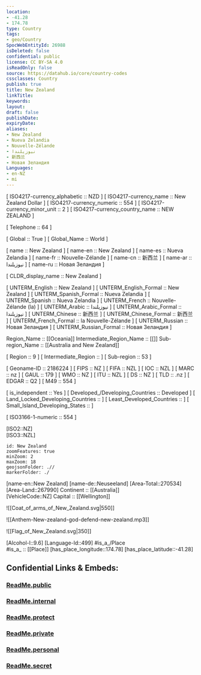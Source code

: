 ```yaml
---
location:
- -41.28
- 174.78
type: Country
tags:
- geo/Country
SpocWebEntityId: 26988
isDeleted: false
confidential: public
license: CC BY-SA 4.0
isReadOnly: false
source: https://datahub.io/core/country-codes
cssclasses: Country
publish: true
title: New Zealand
linkTitle: 
keywords: 
layout: 
draft: false
publishDate: 
expiryDate: 
aliases:
- New Zealand
- Nueva Zelandia
- Nouvelle-Zélande
- نيوزيلندا
- 新西兰
- Новая Зеландия
Languages:
- en-NZ
- mi
---
```



[	ISO4217-currency_alphabetic	 :: NZD ] 
[	ISO4217-currency_name	 :: New Zealand Dollar ] 
[	ISO4217-currency_numeric	 :: 554 ] 
[	ISO4217-currency_minor_unit	 :: 2 ] 
[	ISO4217-currency_country_name	 :: NEW ZEALAND ] 

[	Telephone	 :: 64 ] 

[	Global	 :: True ] 
[	Global_Name	 :: World ] 

[	name	 :: New Zealand ] 
[	name-en	 :: New Zealand ] 
[	name-es	 :: Nueva Zelandia ] 
[	name-fr	 :: Nouvelle-Zélande ] 
[	name-cn	 :: 新西兰 ] 
[	name-ar	 :: نيوزيلندا ] 
[	name-ru	 :: Новая Зеландия ] 

[	CLDR_display_name	 :: New Zealand ] 

[	UNTERM_English	 :: New Zealand ] 
[	UNTERM_English_Formal	 :: New Zealand ] 
[	UNTERM_Spanish_Formal	 :: Nueva Zelandia ] 
[	UNTERM_Spanish	 :: Nueva Zelandia ] 
[	UNTERM_French	 :: Nouvelle-Zélande (la) ] 
[	UNTERM_Arabic	 :: نيوزيلندا ] 
[	UNTERM_Arabic_Formal	 :: نيوزيلندا ] 
[	UNTERM_Chinese	 :: 新西兰 ] 
[	UNTERM_Chinese_Formal	 :: 新西兰 ] 
[	UNTERM_French_Formal	 :: la Nouvelle-Zélande ] 
[	UNTERM_Russian	 :: Новая Зеландия ] 
[	UNTERM_Russian_Formal	 :: Новая Зеландия ] 

Region_Name ::  [[Oceania]] 
Intermediate_Region_Name ::  [[]] 
Sub-region_Name ::  [[Australia and New Zealand]] 

[	Region	 :: 9 ] 
[	Intermediate_Region	 ::  ] 
[	Sub-region	 :: 53 ] 

[	Geoname-ID	 :: 2186224 ] 
[	FIPS	 :: NZ ] 
[	FIFA	 :: NZL ] 
[	IOC	 :: NZL ] 
[	MARC	 :: nz ] 
[	GAUL	 :: 179 ] 
[	WMO	 :: NZ ] 
[	ITU	 :: NZL ] 
[	DS	 :: NZ ] 
[	TLD	 :: .nz ] 
[	EDGAR	 :: Q2 ] 
[	M49	 :: 554 ] 

[	is_independent	 :: Yes ] 
[	Developed_/Developing_Countries	 :: Developed ] 
[	Land_Locked_Developing_Countries	 ::  ] 
[	Least_Developed_Countries	 ::  ] 
[	Small_Island_Developing_States	 ::  ] 

[	ISO3166-1-numeric	 :: 554 ] 



[ISO2::NZ]  
[ISO3::NZL]   
```leaflet
id: New Zealand
zoomFeatures: true 
minZoom: 2 
maxZoom: 18
geojsonFolder: .//
markerFolder: ./
```

[name-en::New Zealand] 
[name-de::Neuseeland] 
[Area-Total::270534] 
[Area-Land::267990] 
Continent :: [[Australia]]  
[VehicleCode::NZ] 
Capital :: [[Wellington]]  

![[Coat_of_arms_of_New_Zealand.svg|550]] 

![[Anthem-New-zealand-god-defend-new-zealand.mp3]] 

![[Flag_of_New_Zealand.svg|350]] 

[Alcohol-l::9.6] 
[Language-Id::499] 
#is_a_/Place  
#is_a_ :: [[Place]] 
[has_place_longitude::174.78] 
[has_place_latitude::-41.28] 


## Confidential Links & Embeds: 

### [ReadMe.public](/_public/\Earth\Continent\Australia\New_ZealandReadMe.public.md) 

### [ReadMe.internal](/_internal/\Earth\Continent\Australia\New_ZealandReadMe.internal.md) 

### [ReadMe.protect](/_protect/\Earth\Continent\Australia\New_ZealandReadMe.protect.md) 

### [ReadMe.private](/_private/\Earth\Continent\Australia\New_ZealandReadMe.private.md) 

### [ReadMe.personal](/_personal/\Earth\Continent\Australia\New_ZealandReadMe.personal.md) 

### [ReadMe.secret](/_secret/\Earth\Continent\Australia\New_ZealandReadMe.secret.md)

